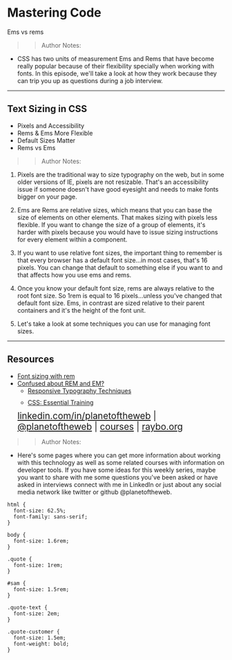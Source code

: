 <!-- .slide: data-state="title" -->

# Mastering Code
Ems vs rems

>>Author Notes:
- CSS has two units of measurement Ems and Rems that have become really popular because of their flexibility specially when working with fonts. In this episode, we'll take a look at how they work because they can trip you up as questions during a job interview.

---

## Text Sizing in CSS

<ul>
  <li class="fragment">Pixels and Accessibility</li>
  <li class="fragment">Rems &amp; Ems More Flexible</li>
  <li class="fragment">Default Sizes Matter</li>
  <li class="fragment">Rems vs Ems</li>
</ul>

>>Author Notes:

1. Pixels are the traditional way to size typography on the web, but in some older versions of IE, pixels are not resizable. That's an accessibility issue if someone doesn't have good eyesight and needs to make fonts bigger on your page.

1. Ems are Rems are relative sizes, which means that you can base the size of elements on other elements. That makes sizing with pixels less flexible. If you want to change the size of a group of elements, it's harder with pixels because you would have to issue sizing instructions for every element within a component.

1. If you want to use relative font sizes, the important thing to remember is that every browser has a default font size...in most cases, that's 16 pixels. You can change that default to something else if you want to and that affects how you use ems and rems.

1. Once you know your default font size, rems are always relative to the root font size. So 1rem is equal to 16 pixels...unless you've changed that default font size. Ems, in contrast are sized relative to their parent containers and it's the height of the font unit.

1. Let's take a look at some techniques you can use for managing font sizes.

---

## Resources
<ul>
  <li><a href="https://snook.ca/archives/html_and_css/font-size-with-rem">Font sizing with rem</a></li>
  <li><a href="https://j.eremy.net/confused-about-rem-and-em/">Confused about REM and EM?</a></li>
  <li style="list-style: none;">
    <ul>
      <li style="margin-bottom: 10px"><a href="https://www.linkedin.com/learning/responsive-typography-techniques/sizing-your-type-pixels-ems-and-rems">Responsive Typography Techniques</a></li>
      <li style="margin-bottom: 10px"><a href="https://www.linkedin.com/learning/css-essential-training-1/the-font-size-property">CSS: Essential Training</a></li>
    </ul>
  <li style="list-style: none; font-size: 1.3rem;"><a href="hhttps://www.linkedin.com/in/planetoftheweb">linkedin.com/in/planetoftheweb</a> | <a href="https://www.twitter.com/planetoftheweb">@planetoftheweb</a> | <a href="https://www.linkedin.com/learning/instructors/ray-villalobos">courses</a> | <a href="https://raybo.org">raybo.org</a></li>
</ul>

>> Author Notes:
- Here's some pages where you can get more information about working with this technology as well as some related courses with information on developer tools. If you have some ideas for this weekly series, maybe you want to share with me some questions you've been asked or have asked in interviews connect with me in LinkedIn or just about any social media network like twitter or github @planetoftheweb.

```
html {
  font-size: 62.5%;
  font-family: sans-serif;
}

body {
  font-size: 1.6rem;
}

.quote {
  font-size: 1rem;
}

#sam {
  font-size: 1.5rem;
}

.quote-text {
  font-size: 2em;
}

.quote-customer {
  font-size: 1.5em;
  font-weight: bold;
}
```